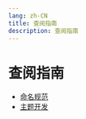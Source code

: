 ```yaml
---
lang: zh-CN
title: 查阅指南
description: 查阅指南
---
```


# 查阅指南

-   [命名规范](./NamingConvention.md)
-   [主题开发](./ThemeDevelopment.md)
